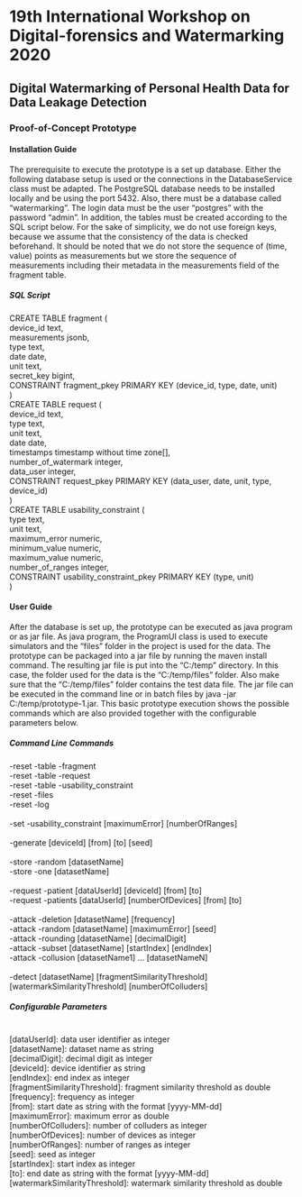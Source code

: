 # 19th International Workshop on Digital-forensics and Watermarking 2020
## Digital Watermarking of Personal Health Data for Data Leakage Detection
### Proof-of-Concept Prototype
#### Installation Guide
The prerequisite to execute the prototype is a set up database. Either the following database setup is used or the connections in the DatabaseService class must be adapted. The PostgreSQL database needs to be installed locally and be using the port 5432. Also, there must be a database called “watermarking”. The login data must be the user “postgres” with the password “admin”. In addition, the tables must be created according to the SQL script below. For the sake of simplicity, we do not use foreign keys, because we assume that the consistency of the data is checked beforehand. It should be noted that we do not store the sequence of (time, value) points as measurements but we store the sequence of measurements including their metadata in the measurements field of the fragment table.
##### SQL Script
CREATE TABLE fragment (
<br>device_id text,
<br>measurements jsonb,
<br>type text,
<br>date date,
<br>unit text,
<br>secret_key bigint,
<br>CONSTRAINT fragment_pkey PRIMARY KEY (device_id, type, date, unit)
<br>)
<br>CREATE TABLE request (
<br>device_id text,
<br>type text,
<br>unit text,
<br>date date,
<br>timestamps timestamp without time zone[],
<br>number_of_watermark integer,
<br>data_user integer,
<br>CONSTRAINT request_pkey PRIMARY KEY (data_user, date, unit, type, device_id)
<br>)
<br>CREATE TABLE usability_constraint (
<br>type text,
<br>unit text,
<br>maximum_error numeric,
<br>minimum_value numeric,
<br>maximum_value numeric,
<br>number_of_ranges integer,
<br>CONSTRAINT usability_constraint_pkey PRIMARY KEY (type, unit)
<br>)
#### User Guide
After the database is set up, the prototype can be executed as java program or as jar file. As java program, the ProgramUI class is used to execute simulators and the “files” folder in the project is used for the data. The prototype can be packaged into a jar file by running the maven install command. The resulting jar file is put into the “C:/temp” directory. In this case, the folder used for the data is the “C:/temp/files” folder. Also make sure that the “C:/temp/files” folder contains the test data file. The jar file can be executed in the command line or in batch files by java -jar C:/temp/prototype-1.jar. This basic prototype execution shows the possible commands which are also provided together with the configurable parameters below.
##### Command Line Commands
-reset -table -fragment
<br>-reset -table -request
<br>-reset -table -usability_constraint
<br>-reset -files
<br>-reset -log
<br>
<br>-set -usability_constraint [maximumError] [numberOfRanges]
<br>
<br>-generate [deviceId] [from] [to] [seed]
<br>
<br>-store -random [datasetName]
<br>-store -one [datasetName]
<br>
<br>-request -patient [dataUserId] [deviceId] [from] [to]
<br>-request -patients [dataUserId] [numberOfDevices] [from] [to]
<br>
<br>-attack -deletion [datasetName] [frequency]
<br>-attack -random [datasetName] [maximumError] [seed]
<br>-attack -rounding [datasetName] [decimalDigit]
<br>-attack -subset [datasetName] [startIndex] [endIndex]
<br>-attack -collusion [datasetName1] ... [datasetNameN]
<br>
<br>-detect [datasetName] [fragmentSimilarityThreshold] [watermarkSimilarityThreshold] [numberOfColluders]
##### Configurable Parameters
<br>[dataUserId]: data user identifier as integer
<br>[datasetName]: dataset name as string
<br>[decimalDigit]: decimal digit as integer
<br>[deviceId]: device identifier as string
<br>[endIndex]: end index as integer
<br>[fragmentSimilarityThreshold]: fragment similarity threshold as double
<br>[frequency]: frequency as integer
<br>[from]: start date as string with the format [yyyy-MM-dd]
<br>[maximumError]:	maximum error as double
<br>[numberOfColluders]: number of colluders as integer
<br>[numberOfDevices]: number of devices as integer
<br>[numberOfRanges]:	number of ranges as integer
<br>[seed]: seed as integer
<br>[startIndex]:	start index as integer
<br>[to]:	end date as string with the format [yyyy-MM-dd]
<br>[watermarkSimilarityThreshold]: watermark similarity threshold as double
